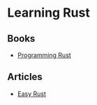 # Learning Rust

## Books
- [Programming Rust](https://www.oreilly.com/library/view/programming-rust-2nd/9781492052586/)

## Articles
- [Easy Rust](https://dhghomon.github.io/easy_rust/Chapter_0.html)
